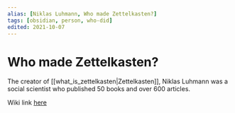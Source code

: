 ```yaml
---
alias: [Niklas Luhmann, Who made Zettelkasten?]
tags: [obsidian, person, who-did]
edited: 2021-10-07
---
```


# Who made Zettelkasten?

<!-- ![[niklas_luhmann.jpeg]] -->

The creator of [[what_is_zettelkasten|Zettelkasten]], Niklas Luhmann was a social scientist who published 50 books and over 600 articles.

Wiki link [here](https://en.wikipedia.org/wiki/Niklas_Luhmann)